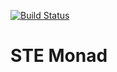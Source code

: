 [![Build Status](https://travis-ci.org/cartazio/monad-ste.svg?branch=master)](https://travis-ci.org/cartazio/monad-ste)

# STE Monad


